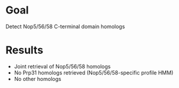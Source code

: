 # Goal 
Detect Nop5/56/58 C-terminal domain homologs

# Results
- Joint retrieval of Nop5/56/58 homologs
- No Prp31 homologs retrieved (Nop5/56/58-specific profile HMM)
- No other homologs
